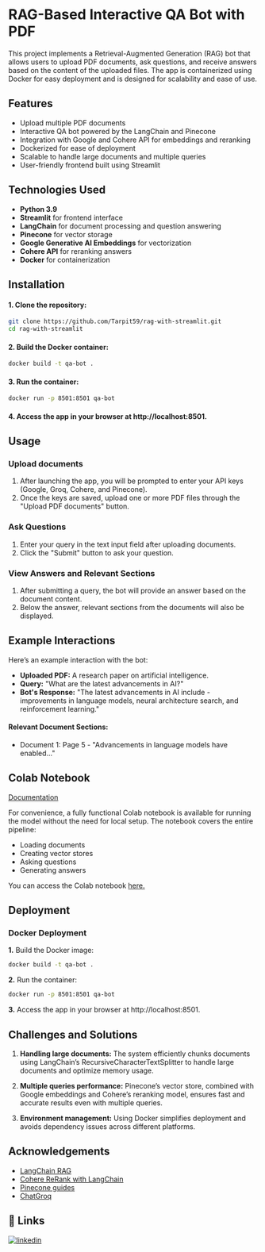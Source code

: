 
# RAG-Based Interactive QA Bot with PDF

This project implements a Retrieval-Augmented Generation (RAG) bot that allows users to upload PDF documents, ask questions, and receive answers based on the content of the uploaded files. The app is containerized using Docker for easy deployment and is designed for scalability and ease of use.

## Features
- Upload multiple PDF documents
- Interactive QA bot powered by the LangChain and Pinecone
- Integration with Google and Cohere API for embeddings and reranking
- Dockerized for ease of deployment
- Scalable to handle large documents and multiple queries
- User-friendly frontend built using Streamlit

## Technologies Used
- **Python 3.9**
- **Streamlit** for frontend interface
- **LangChain** for document processing and question answering
- **Pinecone** for vector storage
- **Google Generative AI Embeddings** for vectorization
- **Cohere API** for reranking answers
- **Docker** for containerization

## Installation

#### 1. Clone the repository:

```bash
git clone https://github.com/Tarpit59/rag-with-streamlit.git
cd rag-with-streamlit
```
#### 2. Build the Docker container:

```bash
docker build -t qa-bot .
```

#### 3. Run the container:

```bash
docker run -p 8501:8501 qa-bot
```

#### 4. Access the app in your browser at http://localhost:8501.

## Usage

### Upload documents
1. After launching the app, you will be prompted to enter your API keys (Google, Groq, Cohere, and Pinecone).
2. Once the keys are saved, upload one or more PDF files through the "Upload PDF documents" button.
### Ask Questions
1. Enter your query in the text input field after uploading documents.
2. Click the "Submit" button to ask your question.
### View Answers and Relevant Sections
1. After submitting a query, the bot will provide an answer based on the document content.
2. Below the answer, relevant sections from the documents will also be displayed.

## Example Interactions
Here’s an example interaction with the bot:

- **Uploaded PDF:** A research paper on artificial intelligence.
- **Query:** "What are the latest advancements in AI?"
- **Bot's Response:** "The latest advancements in AI include - improvements in language models, neural architecture search, and reinforcement learning."

#### Relevant Document Sections:
- Document 1: Page 5 - "Advancements in language models have enabled..."

## Colab Notebook
[Documentation](https://github.com/Tarpit59/rag-with-streamlit/blob/3d482273fefefbb7bedf9aac83a763bb828429e4/notebook/README.md)

For convenience, a fully functional Colab notebook is available for running the model without the need for local setup. The notebook covers the entire pipeline:

- Loading documents
- Creating vector stores
- Asking questions
- Generating answers

You can access the Colab notebook [here.](https://github.com/Tarpit59/rag-with-streamlit/blob/3d482273fefefbb7bedf9aac83a763bb828429e4/notebook/Colab_notebook.ipynb)

## Deployment
### Docker Deployment

**1.** Build the Docker image:
```bash
docker build -t qa-bot .
```

**2.** Run the container:
```bash
docker run -p 8501:8501 qa-bot
```

**3.** Access the app in your browser at http://localhost:8501.

## Challenges and Solutions
1. **Handling large documents:** The system efficiently chunks documents using LangChain’s RecursiveCharacterTextSplitter to handle large documents and optimize memory usage.

2. **Multiple queries performance:** Pinecone’s vector store, combined with Google embeddings and Cohere’s reranking model, ensures fast and accurate results even with multiple queries.

3. **Environment management:** Using Docker simplifies deployment and avoids dependency issues across different platforms.

## Acknowledgements

 - [LangChain RAG](https://python.langchain.com/v0.2/docs/tutorials/rag/)
 - [Cohere ReRank with LangChain](https://docs.cohere.com/docs/rerank-on-langchain#:~:text=for%20more%20information.-,Cohere%20ReRank%20with%20LangChain,retrievers%2C%20embeddings%2C%20and%20RAG.)
- [Pinecone guides](https://docs.pinecone.io/guides/get-started/quickstart)
- [ChatGroq](https://python.langchain.com/docs/integrations/chat/groq/)
## 🔗 Links
[![linkedin](https://img.shields.io/badge/linkedin-0A66C2?style=for-the-badge&logo=linkedin&logoColor=white)](https://www.linkedin.com/in/tarpit-patel)
